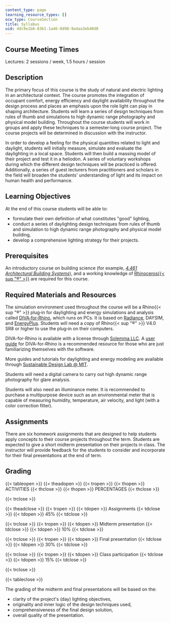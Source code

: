 ```yaml
---
content_type: page
learning_resource_types: []
ocw_type: CourseSection
title: Syllabus
uid: 4dc9e1b6-83b1-1a46-0d98-9a4aa3eb40d8
---
```


Course Meeting Times
--------------------

Lectures: 2 sessions / week, 1.5 hours / session

Description
-----------

The primary focus of this course is the study of natural and electric lighting in an architectural context. The course promotes the integration of occupant comfort, energy efficiency and daylight availability throughout the design process and places an emphasis upon the role light can play in shaping architecture. Students will learn a series of design techniques from rules of thumb and simulations to high dynamic range photography and physical model building. Throughout the course students will work in groups and apply these techniques to a semester‐long course project. The course projects will be determined in discussion with the instructor.

In order to develop a feeling for the physical quantities related to light and daylight, students will initially measure, simulate and evaluate the daylighting in a local space. Students will then build a massing model of their project and test it in a heliodon. A series of voluntary workshops during which the different design techniques will be practiced is offered. Additionally, a series of guest lecturers from practitioners and scholars in the field will broaden the students' understanding of light and its impact on human health and performance.

Learning Objectives
-------------------

At the end of this course students will be able to:

*   formulate their own definition of what constitutes "good" lighting,
*   conduct a series of daylighting design techniques from rules of thumb and simulation to high dynamic range photography and physical model building,
*   develop a comprehensive lighting strategy for their projects.

Prerequisites
-------------

An introductory course on building science (for example, [_4.461 Architectural Building Systems_](/courses/4-461-building-technology-i-materials-and-construction-fall-2004/pages/index.htm)), and a working knowledge of [Rhinoceros{{< sup "®" >}}](http://www.rhino3d.com/) are required for this course.

Required Materials and Resources
--------------------------------

The simulation environment used throughout the course will be a Rhino{{< sup "®" >}} plug‐in for daylighting and energy simulations and analysis called [DIVA‐for‐Rhino](http://diva4rhino.com/), which runs on PCs. It is based on [Radiance](http://www.radiance-online.org/), DAYSIM, and [EnergyPlus](https://energyplus.net/). Students will need a copy of Rhino{{< sup "®" >}} V4.0 SR8 or higher to use the plug‐in on their computers.

DIVA-for-Rhino is available with a license through [Solemma LLC](https://www.solemma.com/). A [user guide](http://www.pratt.digitalfutures.info/wp-content/uploads/2014/04/DIVA-User-Guide.pdf) for DIVA-for-Rhino is a recommended resource for those who are just familiarizing themselves with the software.

More guides and tutorials for daylighting and energy modeling are available through [Sustainable Design Lab @ MIT](http://mit.edu/SustainableDesignLab/teaching_resources.html).

Students will need a digital camera to carry out high dynamic range photography for glare analysis.

Students will also need an illuminance meter. It is recommended to purchase a multipurpose device such as an environmental meter that is capable of measuring humidity, temperature, air velocity, and light (with a color correction filter).

Assignments
-----------

There are six homework assignments that are designed to help students apply concepts to their course projects throughout the term. Students are expected to give a short midterm presentation on their projects in class. The instructor will provide feedback for the students to consider and incorporate for their final presentations at the end of term.

Grading
-------

{{< tableopen >}}
{{< theadopen >}}
{{< tropen >}}
{{< thopen >}}
ACTIVITIES
{{< thclose >}}
{{< thopen >}}
PERCENTAGES
{{< thclose >}}

{{< trclose >}}

{{< theadclose >}}
{{< tropen >}}
{{< tdopen >}}
Assignments
{{< tdclose >}}
{{< tdopen >}}
45%
{{< tdclose >}}

{{< trclose >}}
{{< tropen >}}
{{< tdopen >}}
Midterm presentation
{{< tdclose >}}
{{< tdopen >}}
10%
{{< tdclose >}}

{{< trclose >}}
{{< tropen >}}
{{< tdopen >}}
Final presentation
{{< tdclose >}}
{{< tdopen >}}
30%
{{< tdclose >}}

{{< trclose >}}
{{< tropen >}}
{{< tdopen >}}
Class participation
{{< tdclose >}}
{{< tdopen >}}
15%
{{< tdclose >}}

{{< trclose >}}

{{< tableclose >}}

The grading of the midterm and final presentations will be based on the:

*   clarity of the project's (day) lighting objectives,
*   originality and inner logic of the design techniques used,
*   comprehensiveness of the final design solution,
*   overall quality of the presentation.
